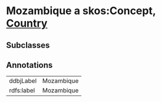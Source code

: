 # Mozambique a skos:Concept, [Country](/0.1/Country)

## Subclasses

## Annotations

|||
|-----|-----|
|ddbjLabel|Mozambique|
|rdfs:label|Mozambique|

